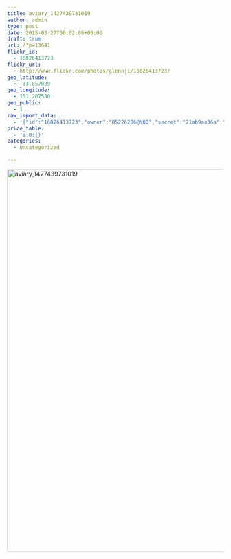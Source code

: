 ```yaml
---
title: aviary_1427439731019
author: admin
type: post
date: 2015-03-27T00:02:05+00:00
draft: true
url: /?p=13641
flickr_id:
  - 16826413723
flickr_url:
  - http://www.flickr.com/photos/glennji/16826413723/
geo_latitude:
  - -33.857089
geo_longitude:
  - 151.207580
geo_public:
  - 1
raw_import_data:
  - '{"id":"16826413723","owner":"85226206@N00","secret":"21ab9aa36a","server":"7757","farm":8,"title":"aviary_1427439731019","ispublic":0,"isfriend":0,"isfamily":0,"description":{"_content":""},"dateupload":"1431157463","lastupdate":"1431157466","datetaken":"2015-03-27 00:02:05","datetakengranularity":0,"datetakenunknown":"1","ownername":"glennji","tags":"","machine_tags":"","originalsecret":"192a5af02e","originalformat":"jpg","latitude":"-33.857089","longitude":"151.207580","accuracy":"16","context":0,"place_id":"uyU97kpTVLseY.4z4g","woeid":"26198434","geo_is_family":0,"geo_is_friend":0,"geo_is_contact":0,"geo_is_public":0,"media":"photo","media_status":"ready","url_o":"https://farm8.staticflickr.com/7757/16826413723_192a5af02e_o.jpg","height_o":"1000","width_o":"741"}'
price_table:
  - 'a:0:{}'
categories:
  - Uncategorized

---
```

<p class="flickr-image">
  <a href="http://www.flickr.com/photos/glennji/16826413723/" class="flickr-link"><img src="/wp-content/uploads/2015/03/16826413723_192a5af02e_o.jpg" width="660" height="891" alt="aviary_1427439731019" class="keyring-img" /></a>
</p>
